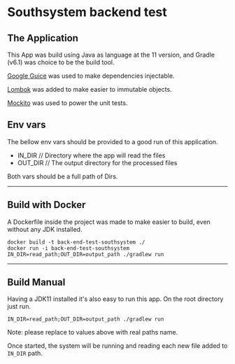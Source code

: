 # Southsystem backend test

## The Application
This App was build using Java as language at the 11 version, and Gradle (v6.1) was choice to be the build tool.

[Google Guice](https://github.com/google/guice/wiki/GettingStarted) was used to make dependencies injectable.

[Lombok](https://projectlombok.org/) was added to make easier to immutable objects.

[Mockito](https://site.mockito.org/) was used to power the unit tests.

## Env vars
The bellow env vars should be provided to a good run of this application.

- IN_DIR // Directory where the app will read the files
- OUT_DIR // The output directory for the processed files

Both vars should be a full path of Dirs.

----
## Build with Docker
A Dockerfile inside the project was made to make easier to build, even without any JDK installed.

    docker build -t back-end-test-southsystem ./
    docker run -i back-end-test-southsystem IN_DIR=read_path;OUT_DIR=output_path ./gradlew run  

----
## Build Manual
Having a JDK11 installed it's also easy to run this app.
On the root directory just run.

    IN_DIR=read_path;OUT_DIR=output_path ./gradlew run 

Note: please replace to values above with real paths name.

Once started, the system will be running and reading each new file added to `IN_DIR` path. 